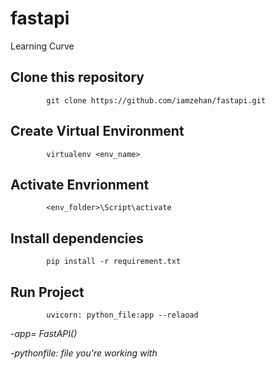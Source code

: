 # fastapi
Learning Curve

## Clone this repository

            git clone https://github.com/iamzehan/fastapi.git
            
## Create Virtual Environment

            virtualenv <env_name>
     
## Activate Envrionment

            <env_folder>\Script\activate

## Install dependencies

            pip install -r requirement.txt
## Run Project
            uvicorn: python_file:app --relaoad
            
  -_app= FastAPI()_
  
  -_pythonfile: file you're working with_
